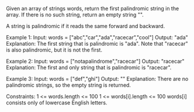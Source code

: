 
Given an array of strings words, return the first palindromic string in the array. If there is no such string, return an empty string "".

A string is palindromic if it reads the same forward and backward.


Example 1:
Input: words = ["abc","car","ada","racecar","cool"]
Output: "ada"
Explanation: The first string that is palindromic is "ada".
Note that "racecar" is also palindromic, but it is not the first.

Example 2:
Input: words = ["notapalindrome","racecar"]
Output: "racecar"
Explanation: The first and only string that is palindromic is "racecar".

Example 3:
Input: words = ["def","ghi"]
Output: ""
Explanation: There are no palindromic strings, so the empty string is returned.
 
Constraints:
1 <= words.length <= 100
1 <= words[i].length <= 100
words[i] consists only of lowercase English letters.